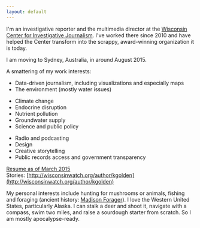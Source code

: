 ```yaml
---
layout: default
---
```


I'm an investigative reporter and the multimedia director at the [Wisconsin Center for Investigative Journalism](http://wisconsinwatch.org). I've worked there since 2010 and have helped the Center transform into the scrappy, award-winning organization it is today.

I am moving to Sydney, Australia, in around August 2015.

A smattering of my work interests:

* Data-driven journalism, including visualizations and especially maps
* The environment (mostly water issues)
 - Climate change
 - Endocrine disruption
 - Nutrient pollution
 - Groundwater supply
 - Science and public policy
* Radio and podcasting
* Design
* Creative storytelling
* Public records access and government transparency

<a href="http://kategolden.org/resume.html">Resume as of March 2015</a>  
Stories: [http://wisconsinwatch.org/author/kgolden](http://wisconsinwatch.org/author/kgolden)  


My personal interests include hunting for mushrooms or animals, fishing and foraging (ancient history: <a href="http://madisonforager.wordpress.com">Madison Forager</a>). I love the Western United States, particularly Alaska. I can stalk a deer and shoot it, navigate with a compass, swim two miles, and raise a sourdough starter from scratch. So I am mostly apocalypse-ready.
